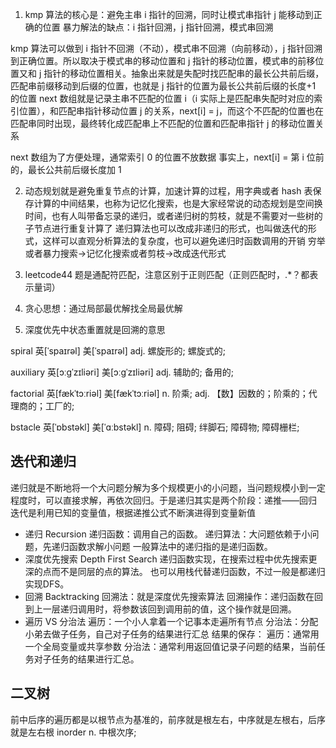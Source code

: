 1. kmp 算法的核心是：避免主串 i 指针的回溯，同时让模式串指针 j 能移动到正确的位置
   暴力解法的缺点：i 指针回溯，j 指针回溯，模式串回溯

kmp 算法可以做到 i 指针不回溯（不动），模式串不回溯（向前移动），j 指针回溯到正确位置。所以取决于模式串的移动位置和 j 指针的移动位置，模式串的前移位置又和 j 指针的移动位置相关。抽象出来就是失配时找匹配串的最长公共前后缀，匹配串前缀移动到后缀的位置，也就是 j 指针的位置为最长公共前后缀的长度+1 的位置
next 数组就是记录主串不匹配的位置 i（i 实际上是匹配串失配时对应的索引位置），和匹配串指针移动位置 j 的关系，next[i] = j，而这个不匹配的位置也在匹配串同时出现，最终转化成匹配串上不匹配的位置和匹配串指针 j 的移动位置关系

next 数组为了方便处理，通常索引 0 的位置不放数据
事实上，next[i] = 第 i 位前的，最长公共前后缀长度加 1

2. 动态规划就是避免重复节点的计算，加速计算的过程，用字典或者 hash 表保存计算的中间结果，也称为记忆化搜索，也是大家经常说的动态规划是空间换时间，也有人叫带备忘录的递归，或者递归树的剪枝，就是不需要对一些树的子节点进行重复计算了
   递归算法也可以改成非递归的形式，也叫做迭代的形式，这样可以直观分析算法的复杂度，也可以避免递归时函数调用的开销
   穷举或者暴力搜索->记忆化搜索或者剪枝->改成迭代形式

3. leetcode44 题是通配符匹配，注意区别于正则匹配（正则匹配时，.\*？都表示量词）

4. 贪心思想：通过局部最优解找全局最优解

5. 深度优先中状态重置就是回溯的意思

spiral 英[ˈspaɪrəl]
美[ˈspaɪrəl]
adj. 螺旋形的; 螺旋式的;

auxiliary
英[ɔːɡˈzɪliəri]
美[ɔːɡˈzɪliəri]
adj.	辅助的; 备用的;


factorial	英[fækˈtɔːriəl]
美[fækˈtɔːriəl]
n.	阶乘;
adj.	【数】因数的；阶乘的；代理商的；工厂的;

bstacle	英[ˈɒbstəkl]
美[ˈɑːbstəkl]
n.	障碍; 阻碍; 绊脚石; 障碍物; 障碍栅栏;

## 迭代和递归
递归就是不断地将一个大问题分解为多个规模更小的小问题，当问题规模小到一定程度时，可以直接求解，再依次回归。于是递归其实是两个阶段：递推——回归
迭代是利用已知的变量值，根据递推公式不断演进得到变量新值

- 递归 Recursion
递归函数：调用自己的函数。
递归算法：大问题依赖于小问题，先递归函数求解小问题
一般算法中的递归指的是递归函数。
- 深度优先搜索 Depth First Search
递归函数实现，在搜索过程中优先搜索更深的点而不是同层的点的算法。
也可以用栈代替递归函数，不过一般是都递归实现DFS。
- 回溯 Backtracking
回溯法：就是深度优先搜索算法
回溯操作：递归函数在回到上一层递归调用时，将参数该回到调用前的值，这个操作就是回溯。
- 遍历 VS 分治法
遍历：一个小人拿着一个记事本走遍所有节点
分治法：分配小弟去做子任务，自己对子任务的结果进行汇总
结果的保存：
遍历：通常用一个全局变量或共享参数
分治法：通常利用返回值记录子问题的结果，当前任务对子任务的结果进行汇总。
## 二叉树
前中后序的遍历都是以根节点为基准的，前序就是根左右，中序就是左根右，后序就是左右根
inorder	
n.	中根次序;
